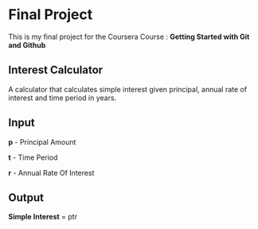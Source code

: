 
# Final Project

This is my final project for the Coursera Course : **Getting Started with Git and Github**


## Interest Calculator
A calculator that calculates simple interest given principal, annual rate of interest and time period in years.


## Input

**p** - Principal Amount

**t** - Time Period

**r** - Annual Rate Of Interest

## Output
**Simple Interest** = ptr
